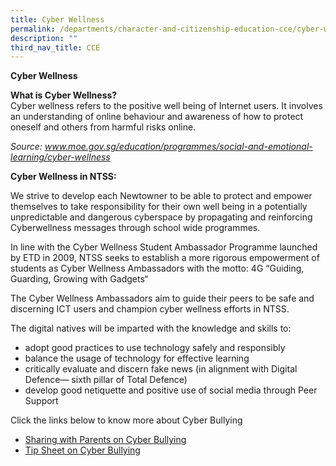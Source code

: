 ```yaml
---
title: Cyber Wellness
permalink: /departments/character-and-citizenship-education-cce/cyber-wellness
description: ""
third_nav_title: CCE
---
```

**Cyber Wellness**

**What is Cyber Wellness?**<br>
Cyber wellness refers to the positive well being of Internet users. It involves an understanding of online behaviour and awareness of how to protect oneself and others from harmful risks online.

*Source: www.moe.gov.sg/education/programmes/social-and-emotional-learning/cyber-wellness*

**Cyber Wellness in NTSS:**

We strive to develop each Newtowner to be able to protect and empower themselves to take responsibility for their own well being in a potentially unpredictable and dangerous cyberspace by propagating and reinforcing Cyberwellness messages through school wide programmes.

In line with the Cyber Wellness Student Ambassador Programme launched by ETD in 2009, NTSS seeks to establish a more rigorous empowerment of students as Cyber Wellness Ambassadors with the motto: 4G “Guiding, Guarding, Growing with Gadgets“

The Cyber Wellness Ambassadors aim to guide their peers to be safe and discerning ICT users and champion cyber wellness efforts in NTSS.

The digital natives will be imparted with the knowledge and skills to:

* adopt good practices to use technology safely and responsibly
* balance the usage of technology for effective learning
* critically evaluate and discern fake news (in alignment with Digital Defence— sixth pillar of Total Defence)
* develop good netiquette and positive use of social media through Peer Support


Click the links below to know more about Cyber Bullying

* [Sharing with Parents on Cyber Bullying](/files/Cyber-Bullying-Slides-for-parents.pdf)
* [Tip Sheet on Cyber Bullying](/files/4-Tip-Sheet-on-Cyber-Bullying.pdf)
